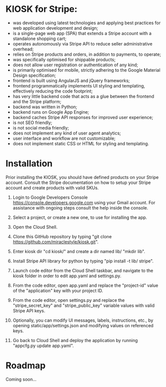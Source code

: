# KIOSK for Stripe:

- was developed using latest technologies and applying best practices for web application development and design;
- is a single-page web app (SPA) that extends a Stripe account with a standalone shopping cart;
- operates autonomously via Stripe API to reduce seller administrative overhead;
- relies on Stripe products and orders, in addition to payments, to operate;
- was specifically optimised for shippable products;
- does not allow user registration or authentication of any kind;
- is primarily optimised for mobile, strictly adhering to the Google Material Design specification;
- frontend is built using AngularJS and jQuery frameworks;
- frontend programmatically implements UI styling and templating, effectively reducing the code footprint;
- has very little backend code that acts as a glue between the frontend and the Stripe platform;
- backend was written in Python;
- backend runs on Google App Engine;
- backend caches Stripe API responses for improved user experience;
- is not SEO friendly;
- is not social media friendly;
- does not implement any kind of user agent analytics;
- user interface and workflow are not customizable;
- does not implement static CSS or HTML for styling and templating.


# Installation

Prior installing the KIOSK, you should have defined products on your Stripe account. Consult the Stripe documentation on how to setup your Stripe account and create products with valid SKUs.

1. Login to Google Developers Console https://console.developers.google.com using your Gmail account. For assistance with ongoing steps consult the help inside the console. 

2. Select a project, or create a new one, to use for installing the app.

3. Open the Cloud Shell.

4. Clone this GitHub repository by typing "git clone https://github.com/miraclestyle/kiosk.git".

5. Enter kiosk dir "cd kiosk/" and create a dir named lib/ "mkdir lib".

6. Install Stripe API library for python by typing "pip install -t lib/ stripe".

7. Launch code editor from the Cloud Shell taskbar, and navigate to the kiosk folder in order to edit app.yaml and settings.py.

8. From the code editor, open app.yaml and replace the "project-id" value of the "application" key with your project ID.

9. From the code editor, open settings.py and replace the "stripe_secret_key" and "stripe_public_key" variable values with valid Stripe API keys. 

10. Optionally, you can modify UI messages, labels, instructions, etc., by opening static/app/settings.json and modifying values on referenced keys.

11. Go back to Cloud Shell and deploy the application by running "appcfg.py update app.yaml".

# Roadmap

Coming soon...
